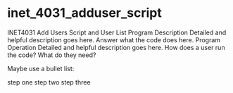 # inet_4031_adduser_script
INET4031 Add Users Script and User List
Program Description
Detailed and helpful description goes here. Answer what the code does here.
Program Operation
Detailed and helpful description goes here. How does a user run the code? What do they need?

Maybe use a bullet list:

step one
step two
step three
